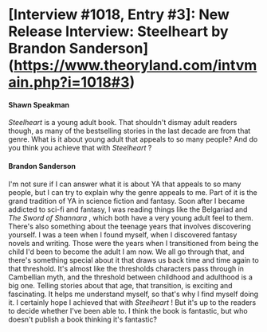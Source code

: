 # [Interview #1018, Entry #3]: New Release Interview: Steelheart by Brandon Sanderson](https://www.theoryland.com/intvmain.php?i=1018#3)

#### Shawn Speakman

*Steelheart*
is a young adult book. That shouldn't dismay adult readers though, as many of the bestselling stories in the last decade are from that genre. What is it about young adult that appeals to so many people? And do you think you achieve that with
*Steelheart*
?

#### Brandon Sanderson

I'm not sure if I can answer what it is about YA that appeals to so many people, but I can try to explain why the genre appeals to me. Part of it is the grand tradition of YA in science fiction and fantasy. Soon after I became addicted to sci-fi and fantasy, I was reading things like the Belgariad and
*The Sword of Shannara*
, which both have a very young adult feel to them. There's also something about the teenage years that involves discovering yourself. I was a teen when I found myself, when I discovered fantasy novels and writing. Those were the years when I transitioned from being the child I'd been to become the adult I am now. We all go through that, and there's something special about it that draws us back time and time again to that threshold. It's almost like the thresholds characters pass through in Cambellian myth, and the threshold between childhood and adulthood is a big one. Telling stories about that age, that transition, is exciting and fascinating. It helps me understand myself, so that's why I find myself doing it. I certainly hope I achieved that with
*Steelheart*
! But it's up to the readers to decide whether I've been able to. I think the book is fantastic, but who doesn't publish a book thinking it's fantastic?

